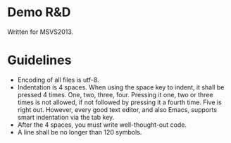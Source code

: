 Demo R&D
========

Written for MSVS2013.

Guidelines
==========

* Encoding of all files is utf-8.
* Indentation is 4 spaces. When using the space key to indent,
  it shall be pressed 4 times. One, two, three, four. Pressing it
  one, two or three times is not allowed, if not followed by
  pressing it a fourth time. Five is right out.
  However, every good text editor, and also Emacs, supports
  smart indentation via the tab key.
* After the 4 spaces, you must write well-thought-out code.
* A line shall be no longer than 120 symbols.
